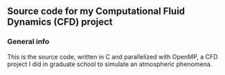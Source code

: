 ## Source code for my Computational Fluid Dynamics (CFD) project

### General info
This is the source code, written in C and parallelized with OpenMP, a CFD project I did in graduate school to simulate an atmospheric phenomena.
